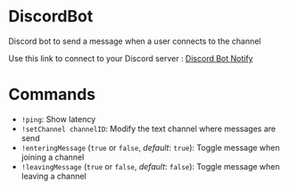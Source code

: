 # DiscordBot
Discord bot to send a message when a user connects to the channel

Use this link to connect to your Discord server : [Discord Bot Notify](https://discord.com/oauth2/authorize?client_id=772428860683845672&scope=bot&permissions=8)

# Commands
- `!ping`: Show latency
- `!setChannel channelID`: Modify the text channel where messages are send
- `!enteringMessage` (`true` or `false`, _default_: `true`): Toggle message when joining a channel
- `!leavingMessage` (`true` or `false`, _default_: `false`): Toggle message when leaving a channel
